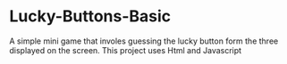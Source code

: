 # Lucky-Buttons-Basic
A simple mini game that involes guessing the lucky button form the three displayed on the screen. This project uses Html and Javascript
